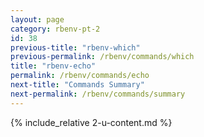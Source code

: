 ```yaml
---
layout: page
category: rbenv-pt-2
id: 38
previous-title: "rbenv-which"
previous-permalink: /rbenv/commands/which
title: "rbenv-echo"
permalink: /rbenv/commands/echo
next-title: "Commands Summary"
next-permalink: /rbenv/commands/summary
---
```


{% include_relative 2-u-content.md %}

